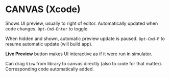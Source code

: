 # CANVAS (Xcode)

Shows UI preview, usually to right of editor. Automatically updated when code changes. `Opt-Cmd-Enter` to toggle.

When hidden and shown, automatic preview update is paused. `Opt-Cmd-P` to resume automatic update (will build app).

**Live Preview** button makes UI interactive as if it were run in simulator.

Can drag `View` from library to canvas directly (also to code for that matter). Corresponding code automatically added.

